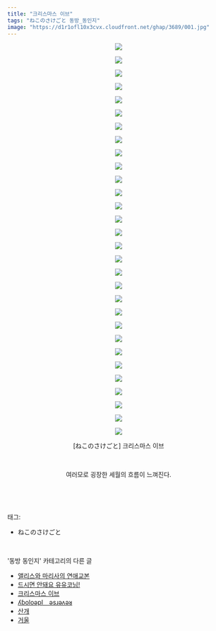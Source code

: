 ```yaml
---
title: "크리스마스 이브"
tags: "ねこのさけごと 동방_동인지"
image: "https://d1r1ofl10x3cvx.cloudfront.net/ghap/3689/001.jpg"
---
```

<div class="article">
<p style="text-align: center; clear: none; float: none;"><img src="{{ site.imgserver7 }}/ghap/3689/001.jpg"/></p>
<p style="text-align: center; clear: none; float: none;"><img src="{{ site.imgserver7 }}/ghap/3689/002.jpg"/></p>
<p style="text-align: center; clear: none; float: none;"><img src="{{ site.imgserver7 }}/ghap/3689/003.jpg"/></p>
<p style="text-align: center; clear: none; float: none;"><img src="{{ site.imgserver7 }}/ghap/3689/004.jpg"/></p>
<p style="text-align: center; clear: none; float: none;"><img src="{{ site.imgserver7 }}/ghap/3689/005.jpg"/></p>
<p style="text-align: center; clear: none; float: none;"><img src="{{ site.imgserver7 }}/ghap/3689/006.jpg"/></p>
<p style="text-align: center; clear: none; float: none;"><img src="{{ site.imgserver7 }}/ghap/3689/007.jpg"/></p>
<p style="text-align: center; clear: none; float: none;"><img src="{{ site.imgserver7 }}/ghap/3689/008.jpg"/></p>
<p style="text-align: center; clear: none; float: none;"><img src="{{ site.imgserver7 }}/ghap/3689/009.jpg"/></p>
<p style="text-align: center; clear: none; float: none;"><img src="{{ site.imgserver7 }}/ghap/3689/010.jpg"/></p>
<p style="text-align: center; clear: none; float: none;"><img src="{{ site.imgserver7 }}/ghap/3689/011.jpg"/></p>
<p style="text-align: center; clear: none; float: none;"><img src="{{ site.imgserver7 }}/ghap/3689/012.jpg"/></p>
<p style="text-align: center; clear: none; float: none;"><img src="{{ site.imgserver7 }}/ghap/3689/013.jpg"/></p>
<p style="text-align: center; clear: none; float: none;"><img src="{{ site.imgserver7 }}/ghap/3689/014.jpg"/></p>
<p style="text-align: center; clear: none; float: none;"><img src="{{ site.imgserver7 }}/ghap/3689/015.jpg"/></p>
<p style="text-align: center; clear: none; float: none;"><img src="{{ site.imgserver7 }}/ghap/3689/016.jpg"/></p>
<p style="text-align: center; clear: none; float: none;"><img src="{{ site.imgserver7 }}/ghap/3689/017.jpg"/></p>
<p style="text-align: center; clear: none; float: none;"><img src="{{ site.imgserver7 }}/ghap/3689/018.jpg"/></p>
<p style="text-align: center; clear: none; float: none;"><img src="{{ site.imgserver7 }}/ghap/3689/019.jpg"/></p>
<p style="text-align: center; clear: none; float: none;"><img src="{{ site.imgserver7 }}/ghap/3689/020.jpg"/></p>
<p style="text-align: center; clear: none; float: none;"><img src="{{ site.imgserver7 }}/ghap/3689/021.jpg"/></p>
<p style="text-align: center; clear: none; float: none;"><img src="{{ site.imgserver7 }}/ghap/3689/022.jpg"/></p>
<p style="text-align: center; clear: none; float: none;"><img src="{{ site.imgserver7 }}/ghap/3689/023.jpg"/></p>
<p style="text-align: center; clear: none; float: none;"><img src="{{ site.imgserver7 }}/ghap/3689/024.jpg"/></p>
<p style="text-align: center; clear: none; float: none;"><img src="{{ site.imgserver7 }}/ghap/3689/025.jpg"/></p>
<p style="text-align: center; clear: none; float: none;"><img src="{{ site.imgserver7 }}/ghap/3689/026.jpg"/></p>
<p style="text-align: center; clear: none; float: none;"><img src="{{ site.imgserver7 }}/ghap/3689/027.jpg"/></p>
<p style="text-align: center; clear: none; float: none;"><img src="{{ site.imgserver7 }}/ghap/3689/028.jpg"/></p>
<p style="text-align: center; clear: none; float: none;"><img src="{{ site.imgserver7 }}/ghap/3689/029.jpg"/></p>
<p style="text-align: center; clear: none; float: none;"><img src="{{ site.imgserver7 }}/ghap/3689/030.jpg"/></p>
<p style="text-align: center; clear: none; float: none;">[ねこのさけごと] 크리스마스 이브</p>
<p style="text-align: center; clear: none; float: none;"><br/></p>
<p style="text-align: center; clear: none; float: none;">여러모로 굉장한 세월의 흐름이 느껴진다.</p>
<p><br/></p>
</div><br/>
<div class="tagTrail">
<p>태그: </p>
<ul>
<li>ねこのさけごと</li>
</ul>
</div><br/>
<div class="another">
<p>'동방 동인지' 카테고리의 다른 글</p>
<ul>
<li><a href="/ghap_3691">앨리스와 마리사의 연애교본</a></li>
<li><a href="/ghap_3690">드시면 안돼요 유유코님!</a></li>
<li><a href="/ghap_3689">크리스마스 이브</a></li>
<li><a href="/ghap_3687">ʎɓoloǝpI　ǝsɹǝʌǝᴚ</a></li>
<li><a href="/ghap_3682">산개</a></li>
<li><a href="/ghap_3680">거울</a></li>
</ul>
</div><br/>
<div class="cb_module cb_fluid">
<div class="cb_wrt cb_profile">
</div><!-- commentList close -->
</div><br/>
